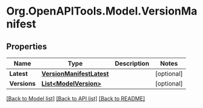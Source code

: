 # Org.OpenAPITools.Model.VersionManifest

## Properties

Name | Type | Description | Notes
------------ | ------------- | ------------- | -------------
**Latest** | [**VersionManifestLatest**](VersionManifestLatest.md) |  | [optional] 
**Versions** | [**List&lt;ModelVersion&gt;**](ModelVersion.md) |  | [optional] 

[[Back to Model list]](../../README.md#documentation-for-models) [[Back to API list]](../../README.md#documentation-for-api-endpoints) [[Back to README]](../../README.md)

